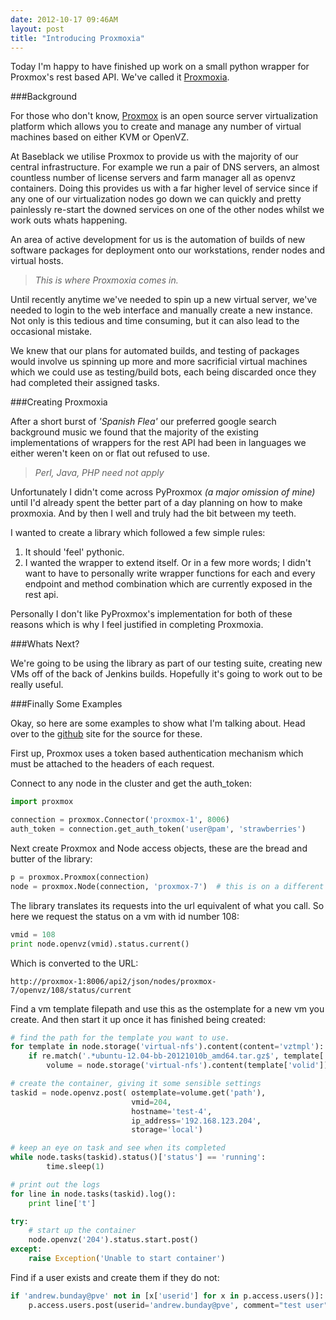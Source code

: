 ```yaml
---
date: 2012-10-17 09:46AM
layout: post
title: "Introducing Proxmoxia"
---
```


Today I'm happy to have finished up work on a small python wrapper for Proxmox's rest based API. We've called it [Proxmoxia](http://github.com/baseblack/proxmoxia).

###Background

For those who don't know, [Proxmox](http://pve.proxmox.com/wiki/Main_Page) is an open source server virtualization platform which allows you to create and manage any number of virtual machines based on either KVM or OpenVZ.

At Baseblack we utilise Proxmox to provide us with the majority of our central infrastructure. For example we run a pair of DNS servers, an almost countless number of license servers and farm manager all as openvz containers. Doing this provides us with a far higher level of service since if any one of our virtualization nodes go down we can quickly and pretty painlessly re-start the downed services on one of the other nodes whilst we work outs whats happening.

An area of active development for us is the automation of builds of new software packages for deployment onto our workstations, render nodes and virtual hosts.

> _This is where Proxmoxia comes in._ 

Until recently anytime we've needed to spin up a new virtual server, we've needed to login to the web interface and manually create a new instance. Not only is this tedious and time consuming, but it can also lead to the occasional mistake.

We knew that our plans for automated builds, and testing of packages would involve us spinning up more and more sacrificial virtual machines which we could use as testing/build bots, each being discarded once they had completed their assigned tasks.

###Creating Proxmoxia

After a short burst of _'Spanish Flea'_ our  preferred google search background music we found that the majority of the existing implementations of wrappers for the rest API had been in languages we either weren't keen on or flat out refused to use. 

> _Perl, Java, PHP need not apply_

Unfortunately I didn't come across PyProxmox _(a major omission of mine)_ until I'd already spent the better part of a day planning on how to make proxmoxia. And by then I well and truly had the bit between my teeth.

I wanted to create a library which followed a few simple rules:

1. It should 'feel' pythonic.
2. I wanted the wrapper to extend itself. Or in a few more words; I didn't want to have to personally write wrapper functions for each and every endpoint and method combination which are currently exposed in the rest api. 

Personally I don't like PyProxmox's implementation for both of these reasons which is why I feel justified in completing Proxmoxia. 

###Whats Next?

We're going to be using the library as part of our testing suite, creating new VMs off of the back of Jenkins builds. Hopefully it's going to work out to be really useful.

###Finally Some Examples

Okay, so here are some examples to show what I'm talking about. Head over to the [github](http://github.com/baseblack/proxmoxia) site for the source for these. 

First up, Proxmox uses a token based authentication mechanism which must be attached to the headers of each request. 

Connect to any node in the cluster and get the auth_token:

````python
import proxmox

connection = proxmox.Connector('proxmox-1', 8006)
auth_token = connection.get_auth_token('user@pam', 'strawberries')
````

Next create Proxmox and Node access objects, these are the bread and butter of the library:

````python
p = proxmox.Proxmox(connection)
node = proxmox.Node(connection, 'proxmox-7')  # this is on a different host.
````
    
The library translates its requests into the url equivalent of what you call. So here we request the status on a vm with id number 108:

````python
vmid = 108
print node.openvz(vmid).status.current()
````

Which is converted to the URL:

    http://proxmox-1:8006/api2/json/nodes/proxmox-7/openvz/108/status/current

Find a vm template filepath and use this as the ostemplate for a new vm you create. And then start it up once it has finished being created:

````python
# find the path for the template you want to use.
for template in node.storage('virtual-nfs').content(content='vztmpl'):
    if re.match('.*ubuntu-12.04-bb-20121010b_amd64.tar.gz$', template['volid']):
        volume = node.storage('virtual-nfs').content(template['volid']).get()

# create the container, giving it some sensible settings
taskid = node.openvz.post( ostemplate=volume.get('path'),
                           vmid=204,
                           hostname='test-4',
                           ip_address='192.168.123.204',
                           storage='local')

# keep an eye on task and see when its completed
while node.tasks(taskid).status()['status'] == 'running':
        time.sleep(1)

# print out the logs
for line in node.tasks(taskid).log():
    print line['t']

try:
    # start up the container
    node.openvz('204').status.start.post()
except:
    raise Exception('Unable to start container')
````

Find if a user exists and create them if they do not:

````python
if 'andrew.bunday@pve' not in [x['userid'] for x in p.access.users()]:
    p.access.users.post(userid='andrew.bunday@pve', comment="test user", password="strawberries")
````






